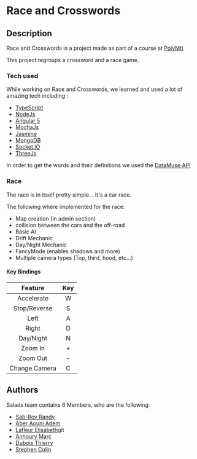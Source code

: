 # Race and Crosswords

## Description

Race and Crosswords is a project made as part of a course at [PolyMtl](http://www.polymtl.ca).

This project regroups a crossword and a race game.

### Tech used

While working on Race and Crosswords, we learned and used a lot of amazing tech including :

* [TypeScript](https://www.typescriptlang.org)
* [NodeJs](https://nodejs.org/)
* [Angular 5](https://angular.io)
* [MochaJs](https://mochajs.org)
* [Jasmine](https://jasmine.github.io)
* [MongoDB](https://www.mongodb.com)
* [Socket.IO](https://socket.io)
* [ThreeJs](https://threejs.org)

In order to get the words and their definitions we used the [DataMuse API](https://www.datamuse.com/api/)

### Race

The race is in itself pretty simple... It's a car race.

The following where implemented for the race:

* Map creation (in admin section)
* collision between the cars and the off-road
* Basic AI
* Drift Mechanic
* Day/Night Mechanic
* FancyMode (enables shadows and more)
* Multiple camera types (Top, third, hood, etc...)

#### Key Bindings

|        Feature    	|   Key  	|
|:--------------------:	|:------:	|
|      Accelerate     	|    W   	|
|     Stop/Reverse    	|    S   	|
|         Left        	|    A   	|
|         Right        	|    D   	|
|       Day/Night     	|    N   	|
|        Zoom In      	|    +   	|
|        Zoom Out     	|    -   	|
|      Change Camera 	|    C   	|

## Authors

Salads team contains 6 Members, who are the following:

* [Sab-Roy Randy](https://github.com/randy-sab-roy)
* [Aber Aouni Adem](https://github.com/ThePhosphorus)
* [Lafleur Elisabeth](https://github.com/ElichabethLafleur)git
* [Anhoury Marc](https://github.com/immaybemarc)
* [Dubois Thierry](https://github.com/ThierryDubois)
* [Stephen Colin](https://github.com/hommehabile)